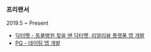 ### 프리랜서
2019.5 ~ Present
* [닥터펫 - 동물병원 찾을 땐 닥터펫, 리얼리뷰 플랫폼 앱 개발](/projects/app/drpet.html)
* [PQ - 데이팅 앱 개발](/projects/app/pq.html)